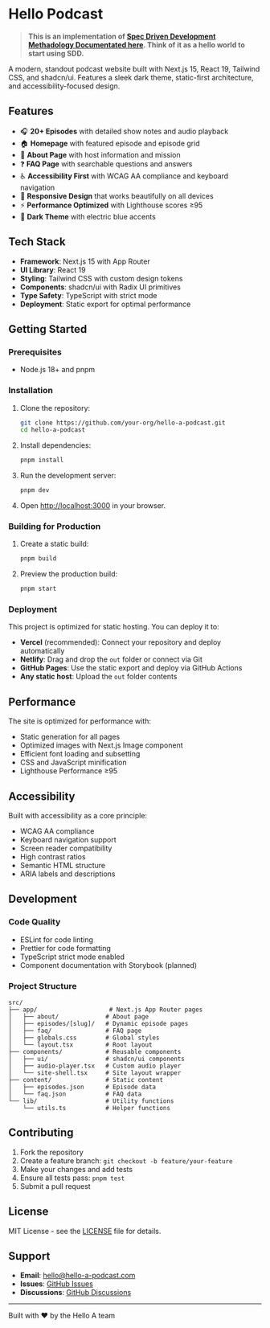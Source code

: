 # Hello Podcast

> **This is an implementation of [Spec Driven Development Methadology Documentated here](https://github.com/panaversity/learn-agentic-ai/tree/main/06_prompt_driven_development/05_spec_driven_development). Think of it as a hello world to start using SDD.**

A modern, standout podcast website built with Next.js 15, React 19, Tailwind CSS, and shadcn/ui. Features a sleek dark theme, static-first architecture, and accessibility-focused design.

## Features

- 🎧 **20+ Episodes** with detailed show notes and audio playback
- 🏠 **Homepage** with featured episode and episode grid
- 📖 **About Page** with host information and mission
- ❓ **FAQ Page** with searchable questions and answers
- ♿ **Accessibility First** with WCAG AA compliance and keyboard navigation
- 📱 **Responsive Design** that works beautifully on all devices
- ⚡ **Performance Optimized** with Lighthouse scores ≥95
- 🌙 **Dark Theme** with electric blue accents

## Tech Stack

- **Framework**: Next.js 15 with App Router
- **UI Library**: React 19
- **Styling**: Tailwind CSS with custom design tokens
- **Components**: shadcn/ui with Radix UI primitives
- **Type Safety**: TypeScript with strict mode
- **Deployment**: Static export for optimal performance

## Getting Started

### Prerequisites

- Node.js 18+ and pnpm

### Installation

1. Clone the repository:
   ```bash
   git clone https://github.com/your-org/hello-a-podcast.git
   cd hello-a-podcast
   ```

2. Install dependencies:
   ```bash
   pnpm install
   ```

3. Run the development server:
   ```bash
   pnpm dev
   ```

4. Open [http://localhost:3000](http://localhost:3000) in your browser.

### Building for Production

1. Create a static build:
   ```bash
   pnpm build
   ```

2. Preview the production build:
   ```bash
   pnpm start
   ```

### Deployment

This project is optimized for static hosting. You can deploy it to:

- **Vercel** (recommended): Connect your repository and deploy automatically
- **Netlify**: Drag and drop the `out` folder or connect via Git
- **GitHub Pages**: Use the static export and deploy via GitHub Actions
- **Any static host**: Upload the `out` folder contents

## Performance

The site is optimized for performance with:
- Static generation for all pages
- Optimized images with Next.js Image component
- Efficient font loading and subsetting
- CSS and JavaScript minification
- Lighthouse Performance ≥95

## Accessibility

Built with accessibility as a core principle:
- WCAG AA compliance
- Keyboard navigation support
- Screen reader compatibility
- High contrast ratios
- Semantic HTML structure
- ARIA labels and descriptions

## Development

### Code Quality

- ESLint for code linting
- Prettier for code formatting
- TypeScript strict mode enabled
- Component documentation with Storybook (planned)

### Project Structure

```
src/
├── app/                    # Next.js App Router pages
│   ├── about/             # About page
│   ├── episodes/[slug]/   # Dynamic episode pages
│   ├── faq/               # FAQ page
│   ├── globals.css        # Global styles
│   └── layout.tsx         # Root layout
├── components/            # Reusable components
│   ├── ui/                # shadcn/ui components
│   ├── audio-player.tsx   # Custom audio player
│   └── site-shell.tsx     # Site layout wrapper
├── content/               # Static content
│   ├── episodes.json      # Episode data
│   └── faq.json           # FAQ data
└── lib/                   # Utility functions
    └── utils.ts           # Helper functions
```

## Contributing

1. Fork the repository
2. Create a feature branch: `git checkout -b feature/your-feature`
3. Make your changes and add tests
4. Ensure all tests pass: `pnpm test`
5. Submit a pull request

## License

MIT License - see the [LICENSE](LICENSE) file for details.

## Support

- **Email**: hello@hello-a-podcast.com
- **Issues**: [GitHub Issues](https://github.com/your-org/hello-a-podcast/issues)
- **Discussions**: [GitHub Discussions](https://github.com/your-org/hello-a-podcast/discussions)

---

Built with ❤️ by the Hello A team

